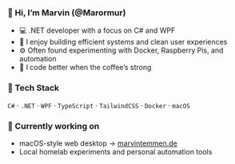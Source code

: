 ### 👋 Hi, I’m Marvin (@Marormur)

- 💻 .NET developer with a focus on C# and WPF  
- 🧠 I enjoy building efficient systems and clean user experiences  
- ⚙️ Often found experimenting with Docker, Raspberry Pis, and automation  
- 🍕 I code better when the coffee’s strong  

### 🧰 Tech Stack
`C#` · `.NET` · `WPF` · `TypeScript` · `TailwindCSS` · `Docker` · `macOS`

### 🔧 Currently working on
- macOS-style web desktop → [marvintemmen.de](https://marvintemmen.de)  
- Local homelab experiments and personal automation tools  
